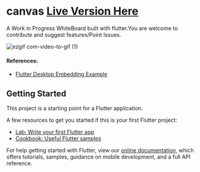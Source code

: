 # canvas [Live Version Here](https://maheshmnj.github.io/paint/#/)

A Work in Progress WhiteBoard built with flutter.You are welcome to contribute and suggest features/Point Issues. 

![ezgif com-video-to-gif (1)](https://user-images.githubusercontent.com/31410839/82818971-36958e80-9ebd-11ea-91e3-f1b556a7901c.gif)


#### References: 

- [Flutter Desktop Embedding Example](https://github.com/google/flutter-desktop-embedding/blob/4687840a19f23cff84f1bedeb6d24ac85abd99c8/testbed/lib/main.dart#L114)


## Getting Started

This project is a starting point for a Flutter application.

A few resources to get you started if this is your first Flutter project:

- [Lab: Write your first Flutter app](https://flutter.dev/docs/get-started/codelab)
- [Cookbook: Useful Flutter samples](https://flutter.dev/docs/cookbook)

For help getting started with Flutter, view our
[online documentation](https://flutter.dev/docs), which offers tutorials,
samples, guidance on mobile development, and a full API reference.
